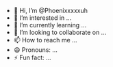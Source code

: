 - 👋 Hi, I’m @Phoenixxxxxuh
- 👀 I’m interested in ...
- 🌱 I’m currently learning ...
- 💞️ I’m looking to collaborate on ...
- 📫 How to reach me ...
- 😄 Pronouns: ...
- ⚡ Fun fact: ...

<!---
Phoenixxxxxuh/Phoenixxxxxuh is a ✨ special ✨ repository because its `README.md` (this file) appears on your GitHub profile.
You can click the Preview link to take a look at your changes.
--->
